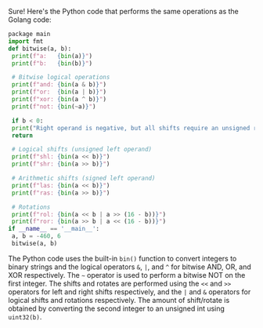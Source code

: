Sure! Here's the Python code that performs the same operations as the Golang code:
```python
package main
import fmt
def bitwise(a, b):
 print(f"a:   {bin(a)}")
 print(f"b:   {bin(b)}")

 # Bitwise logical operations
 print(f"and: {bin(a & b)}")
 print(f"or:  {bin(a | b)}")
 print(f"xor: {bin(a ^ b)}")
 print(f"not: {bin(~a)}")

 if b < 0:
 print("Right operand is negative, but all shifts require an unsigned right operand (shift distance).")
 return

 # Logical shifts (unsigned left operand)
 print(f"shl: {bin(a << b)}")
 print(f"shr: {bin(a >> b)}")

 # Arithmetic shifts (signed left operand)
 print(f"las: {bin(a << b)}")
 print(f"ras: {bin(a >> b)}")

 # Rotations
 print(f"rol: {bin(a << b | a >> (16 - b))}")
 print(f"ror: {bin(a >> b | a << (16 - b))}")
if __name__ == '__main__':
 a, b = -460, 6
 bitwise(a, b)
```
The Python code uses the built-in `bin()` function to convert integers to binary strings and the logical operators `&`, `|`, and `^` for bitwise AND, OR, and XOR respectively. The `~` operator is used to perform a bitwise NOT on the first integer. 
The shifts and rotates are performed using the `<<` and `>>` operators for left and right shifts respectively, and the `|` and `&` operators for logical shifts and rotations respectively. The amount of shift/rotate is obtained by converting the second integer to an unsigned int using `uint32(b)`.

